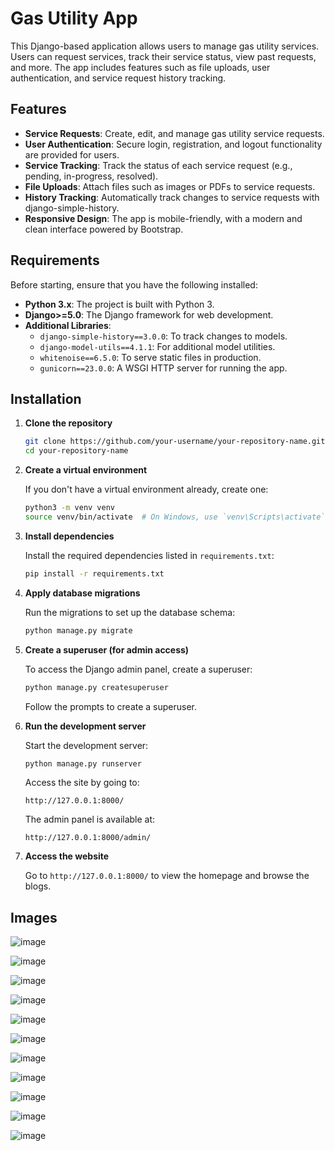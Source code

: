 # Gas Utility App

This Django-based application allows users to manage gas utility services. Users can request services, track their service status, view past requests, and more. The app includes features such as file uploads, user authentication, and service request history tracking.

## Features

- **Service Requests**: Create, edit, and manage gas utility service requests.
- **User Authentication**: Secure login, registration, and logout functionality are provided for users.
- **Service Tracking**: Track the status of each service request (e.g., pending, in-progress, resolved).
- **File Uploads**: Attach files such as images or PDFs to service requests.
- **History Tracking**: Automatically track changes to service requests with django-simple-history.
- **Responsive Design**: The app is mobile-friendly, with a modern and clean interface powered by Bootstrap.

## Requirements

Before starting, ensure that you have the following installed:

- **Python 3.x**: The project is built with Python 3.
- **Django>=5.0**: The Django framework for web development.
- **Additional Libraries**:
  - `django-simple-history==3.0.0`: To track changes to models.
  - `django-model-utils==4.1.1`: For additional model utilities.
  - `whitenoise==6.5.0`: To serve static files in production.
  - `gunicorn==23.0.0`: A WSGI HTTP server for running the app.

## Installation

1. **Clone the repository**

    ```bash
    git clone https://github.com/your-username/your-repository-name.git
    cd your-repository-name
    ```

2. **Create a virtual environment**

    If you don't have a virtual environment already, create one:

    ```bash
    python3 -m venv venv
    source venv/bin/activate  # On Windows, use `venv\Scripts\activate`
    ```

3. **Install dependencies**

    Install the required dependencies listed in `requirements.txt`:

    ```bash
    pip install -r requirements.txt
    ```

4. **Apply database migrations**

    Run the migrations to set up the database schema:

    ```bash
    python manage.py migrate
    ```

5. **Create a superuser (for admin access)**

    To access the Django admin panel, create a superuser:

    ```bash
    python manage.py createsuperuser
    ```

    Follow the prompts to create a superuser.

6. **Run the development server**

    Start the development server:

    ```bash
    python manage.py runserver
    ```

    Access the site by going to:

    ```
    http://127.0.0.1:8000/
    ```

    The admin panel is available at:

    ```
    http://127.0.0.1:8000/admin/
    ```

7. **Access the website**

    Go to `http://127.0.0.1:8000/` to view the homepage and browse the blogs.

## Images

![image](https://github.com/user-attachments/assets/0e336e7b-fd5f-4d3e-8582-a0dd0f3ce0fd)

![image](https://github.com/user-attachments/assets/e056a481-c7e5-4134-b728-544083c37ca2)

![image](https://github.com/user-attachments/assets/d2317cf1-5273-40c8-b5f4-9fa82644504e)

![image](https://github.com/user-attachments/assets/256f2c97-08bd-4e08-bfa7-12f94f22f6a8)

![image](https://github.com/user-attachments/assets/b01a590c-73f3-4e5d-af99-3eac8e9c183c)

![image](https://github.com/user-attachments/assets/e2a69584-f3a9-4fe2-8d92-5785f96997ea)

![image](https://github.com/user-attachments/assets/94377ce1-b09e-4e4e-a876-8cb8e7508f15)

![image](https://github.com/user-attachments/assets/da252865-8364-451e-9df9-604ed2140463)

![image](https://github.com/user-attachments/assets/edc6c8f4-92dc-482b-87fb-d4998a5a9e5f)

![image](https://github.com/user-attachments/assets/fc1d3bae-381e-4d47-a729-8e5be6114777)

![image](https://github.com/user-attachments/assets/6cf9221d-efb4-4ec6-8576-4a071ee2a309)












